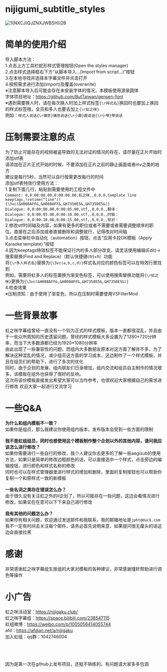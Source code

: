 # nijigumi_subtitle_styles
![1{$NXCJ(QJZNXJWB$SH}I2B](https://user-images.githubusercontent.com/120781399/208240413-e2b6c8cb-c55a-4a31-9548-d13f4fce9934.png)
# 简单的使用介绍
导入脚本方法：<br>
1.点击上方工具栏蛇形样式管理按钮(Open the styles manager)<br>
2.点击样式选择框右下方“从脚本导入...(Import from script...)”按钮<br>
3.在本地寻找并选择本字幕文件并点击打开<br>
4.按照需求进行添加(import)及覆盖(overwrite)<br>
※注意脚本导入后可能会存在未安装字体的情况，本模板使用源泉圆体<br>
字体项目地址：https://github.com/ButTaiwan/gensen-font<br>
※遇到需要换人时，请在每次换人时加上样式标签`{\r样式名}`换回时也要加上换回的样式标签哦，全员和多人也要去加上`{\r虹之咲}`<br>
例如：`样式人说话{\r璃奈}璃奈说话{\r小霞}霞说话{\r小雫}雫说话`<br>
# 压制需要注意的点<br>
为了防止可能存在的视频被盗导致的无法对证的情况的存在，请尽量在正片开始时添加stf表<br>
请添加在正片正式开始的时候，不要添加在正片之前的静止画面或者mv之类的地方<br>
建议是每行5秒，当然可以自行按需更改每行的时间<br>
添加stf表特效行使用方法：<br>
1.复制下面几行，粘贴到需要使用的工程文件中<br>
`Comment: 0,0:00:00.00,0:00:00.00,虹之咲,,0,0,0,template line keeptags,!retime("line")!{\3vc(&H008AFF&,&H008AFF&,&H7350E5&,&H7350E5&)}`<br>
`Dialogue: 0,0:00:00.00,0:00:05.00,stf,,0,0,0,,翻译：`<br>
`Dialogue: 0,0:00:05.00,0:00:10.00,stf,,0,0,0,,时轴：`<br>
`Dialogue: 0,0:00:10.00,0:00:15.00,stf,,0,0,0,,校对：`<br>
2.修改stf时间轴及内容，如果有更多的职位或者不需要或者需要调整顺序的职位，直接在之后添加或者直接删除和调整就行，记得改对时间轴<br>
3.点击菜单栏中自动化（automation）按钮，点击“应用卡拉OK模板（Apply Karaoke template）”按钮<br>
4.因为keeptags特效标签不能保证行内的多人部分改变，请灵活使用编辑(Edit)->搜索替换(Find and Replace)（默认快捷键ctrl+h）功能<br>
将`{\r多人样式名}`替换为`{\3vc(a,b,c,d)}`样式名对应的颜色标签可以在特效行里找到<br>
例如，需要将虹多人的标签置换为渐变色标签，可以使用搜索替换功能将`{\r虹之咲}`更换为`{\3vc(&H008AFF&,&H008AFF&,&H7350E5&,&H7350E5&)}`<br>
4.检查效果<br>
※压制须知：由于使用了渐变色，所以在压制时需要使用VSFilterMod<br>
# 一些背景故事
虹之咲字幕组曾经一直没有一个较为正式的样式模板，版本一直都很混乱，并且由于一些众所周知的历史遗留问题，曾经的样式模板大多设置为了1280\*720分辨率，而当下大多数源都已经为1920\*1080分辨率<br>
由此出现了一些兼容性的问题，而组内大多数朋友原本对这方面了解并不多，为了解决这种混乱的情况，减少组员这方面的学习成本，这边制作了一个样式模板，并且在组员们的帮助下，进行了多次的优化<br>
同时，由于企划的发展，组内朋友们日渐增加，组内交流和组员自主制作的情况增多，该模板在组外也获得了很好的反响。<br>这次将该份模板直接发出希望大家可以当作参考，也很欢迎大家根据自己的需求进行修改
欢迎大家一起进行交流学习
# 一些Q&A
**为什么和组内模板不一致？**<br>
如果你是组员，那么我建议你使用组内版本，发布版本会受到一些方面的限制<br><br>
**我不是虹组组员，同时也想使用这个模板制作整个企划以外的其他内容，请问我应该怎么进行修改？**<br>
如果你需要进行一些自行的修改，我个人建议你去更多的了解一些aegisub的使用方法，如果只是简单的修改边框颜色的话，可以直接选中一个样式，点击旁边的编辑按钮，进行颜色和样式名称的修改<br>
同时也可以在样式管理器里进行样式的增加和删除，里面的复制按钮也可以帮助你复制一个和原样式一致的新模板<br><br>
**一些名词之类存在错误怎么办？**<br>
由于很久没有关注虹之外的ll企划了，所以可能存在一些问题，这边会看情况进行修改，如果实在在意可以下下来自己进行修改<br><br>
**我有其他的问题怎么办？**<br>
如果你有相关问题，欢迎通过发送邮件和我联系，我的邮箱地址是`jpht@duck.com`<br>
我不一定有时间去关注每个邮件，请务必首先说明来意，如果提问很无厘头的话这边会直接拉黑<br>
# 感谢
非常感谢虹之咲字幕组生放组的大家对模板的各种建议，非常感谢瑾轩帮助进行调色等操作
# 小广告
虹之咲活动室：https://nijigaku.club/<br>
虹之咲字幕组：https://space.bilibili.com/238547115<br>
虹组微博：https://weibo.com/p/1005056414055744<br>
afd：https://afdian.net/a/nijigaku<br>
加入虹组：qq群：1042746004<br>
<br><br><br><br>
因为是第一次在github上发布项目，还挺不熟练的，有问题请大家多多包涵
